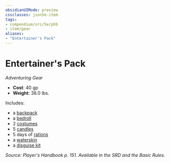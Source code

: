 ```yaml
---
obsidianUIMode: preview
cssclasses: json5e-item
tags:
- compendium/src/5e/phb
- item/gear
aliases: 
- "Entertainer's Pack"
---
```

# Entertainer's Pack
*Adventuring Gear*  

- **Cost**: 40 gp
- **Weight**: 38.0 lbs.

Includes:

- a [backpack](/compendium/items/backpack.md)  
- a [bedroll](/compendium/items/bedroll.md)  
- 2 [costumes](/compendium/items/costume-clothes.md)  
- 5 [candles](/compendium/items/candle.md)  
- 5 days of [rations](/compendium/items/rations-1-day.md)  
- a [waterskin](/compendium/items/waterskin.md)  
- a [disguise kit](/compendium/items/disguise-kit.md)  

*Source: Player's Handbook p. 151. Available in the SRD and the Basic Rules.*